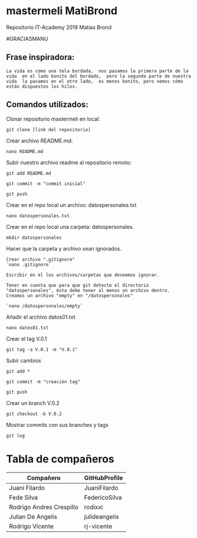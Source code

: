 # mastermeli MatiBrond
Repositorio IT-Academy 2019
Matias Brond

#GRACIASMANU
## Frase inspiradora:

`La vida es como una tela bordada, 
nos pasamos la primera parte de la vida 
en el lado bonito del bordado, 
pero la segunda parte de nuestra vida 
la pasamos en el otro lado, 
es menos bonito, pero vemos cómo están dispuestos los hilos. `

## Comandos utilizados:

Clonar repositorio mastermeli en local: 

`git clone [link del repositorio]`

Crear archivo README.md: 

`nano README.md`

Subir nuestro archivo readme al repositorio remoto:

`git add README.md`

`git commit -m "commit inicial"`

`git push`

Crear en el repo local un archivo: datospersonales.txt

`nano datospersonales.txt`

Crear en el repo local una carpeta: datospersonales.

`mkdir datospersonales`

Hacer que la carpeta y archivo sean ignorados.

    Crear archivo ".gitignore"
    `nano .gitignore`
    
    Escribir en el los archivos/carpetas que deseemos ignorar.
    
    Tener en cuenta que para que git detecte el directorio "datospersonales", ésta debe tener al menos un archivo dentro.
    Creamos un archivo "empty" en "/datospersonales"
    
    `nano /datospersonales/empty`

Añadir el archivo datos01.txt

`nano datos01.txt`

Crear el tag V.0.1

`git tag -a V.0.1 -m "V.0.1"`

Subir cambios

`git add *`

`git commit -m "creación tag"`

`git push`

Crear un branch V.0.2

`git checkout -b V.0.2`

Mostrar commits con sus branches y tags

`git log`


# Tabla de compañeros

| Compañero| GitHubProfile|
| ----- | ---- |
| Juani Filardo | JuaniFilardo |
| Fede Silva | FedericoSilva |
| Rodrigo Andres Crespillo | rodixxi |
| Julian De Angelis | julideangelis | 
| Rodrigo Vicente | rj-vicente | 
